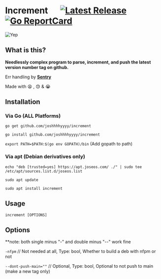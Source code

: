 # Increment &nbsp; &nbsp; &nbsp;[![Latest Release](https://img.shields.io/github/release/joshhhhyyyy/increment.svg)](https://github.com/joshhhhyyyy/increment/releases)      [![Go ReportCard](https://goreportcard.com/badge/joshhhhyyyy/increment)](https://goreportcard.com/report/joshhhhyyyy/increment)
![Yep](https://socialify.git.ci/joshhhhyyyy/Increment/image?font=Source%20Code%20Pro&language=1&name=1&owner=1&pattern=Overlapping%20Hexagons&theme=Dark)

## What is this?
**Needlessly complex program to parse, increment, and push the latest version number tag on github.**

Err handling by **[Sentry](sentry.io)** 

Made with 😫 , 😓 &amp; 😭

## Installation
### Via Go (ALL Platforms)
```go get github.com/joshhhhyyyy/increment```

```go install github.com/joshhhhyyyy/increment```

```export PATH=$PATH:$(go env GOPATH)/bin``` (Add gopath to path)

### Via apt (Debian derivatives only)
```echo "deb [trusted=yes] https://apt.joseos.com/ ./" | sudo tee /etc/apt/sources.list.d/joseos.list```

```sudo apt update```

```sudo apt install increment```

## Usage
```increment [OPTIONS]```

## Options
**note: both single minus "-" and double minus "--" work fine

```-nfpm``` // Not needed at all, Type: bool, Whether to build a deb with nfpm or not

```--dont-push-main=""``` // Optional, Type: bool, Optional to not push to main (make a new tag only)
